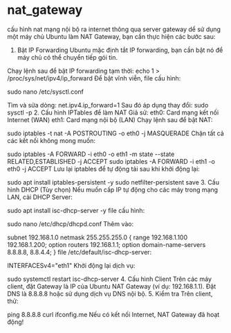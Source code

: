 # nat_gateway
cấu hình nat mạng nội bộ ra internet thông qua server gateway
dể sử dụng một máy chủ Ubuntu làm NAT Gateway, bạn cần thực hiện các bước sau:

1. Bật IP Forwarding
Ubuntu mặc định tắt IP forwarding, bạn cần bật nó để máy chủ có thể chuyển tiếp gói tin.

Chạy lệnh sau để bật IP forwarding tạm thời: 
echo 1 > /proc/sys/net/ipv4/ip_forward
Để bật vĩnh viễn,   file cấu hình:

sudo nano /etc/sysctl.conf

Tìm và sửa dòng:
net.ipv4.ip_forward=1
Sau đó áp dụng thay đổi:
sudo sysctl -p
2. Cấu hình IPTables để làm NAT
Giả sử:
eth0: Card mạng kết nối Internet (WAN)
eth1: Card mạng nội bộ (LAN)
Chạy lệnh sau để bật NAT:

sudo iptables -t nat -A POSTROUTING -o eth0 -j MASQUERADE
Chặn tất cả các kết nối không mong muốn:

sudo iptables -A FORWARD -i eth0 -o eth1 -m state --state RELATED,ESTABLISHED -j ACCEPT
sudo iptables -A FORWARD -i eth1 -o eth0 -j ACCEPT
Lưu lại iptables để tự động tải sau khi khởi động lại:

sudo apt install iptables-persistent -y
sudo netfilter-persistent save
3. Cấu hình DHCP (Tùy chọn)
Nếu muốn cấp IP tự động cho các máy trong mạng LAN, cài DHCP Server:

sudo apt install isc-dhcp-server -y
  file cấu hình:

sudo nano /etc/dhcp/dhcpd.conf
Thêm vào:

subnet 192.168.1.0 netmask 255.255.255.0 {
  range 192.168.1.100 192.168.1.200;
  option routers 192.168.1.1;
  option domain-name-servers 8.8.8.8, 8.8.4.4;
}
  file /etc/default/isc-dhcp-server:

INTERFACESv4="eth1"
Khởi động lại dịch vụ:

 
sudo systemctl restart isc-dhcp-server
4. Cấu hình Client
Trên các máy client, đặt Gateway là IP của Ubuntu NAT Gateway (ví dụ: 192.168.1.1).
Đặt DNS là 8.8.8.8 hoặc sử dụng dịch vụ DNS nội bộ.
5. Kiểm tra
Trên client, thử:

ping 8.8.8.8
curl ifconfig.me
Nếu có kết nối Internet, NAT Gateway đã hoạt động!
